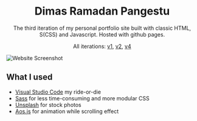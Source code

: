 <h1 align="center">
  Dimas Ramadan Pangestu
</h1>

<p align="center"> 
  The third iteration of my personal portfolio site built with classic HTML, S(CSS) and Javascript. Hosted with github pages.
</p>

<p align="center">
  All iterations:
  <a href="https://github.com/dimasabimanyy/v1" target="_blank">v1</a>,
  <a href="https://github.com/dimasabimanyy/v2" target="_blank">v2</a>,
  <a href="https://github.com/dimasabimanyy/v4" target="_blank">v4</a>
</p>

![Website Screenshot](https://telegra.ph/file/89abc7b2bf50e10cbc67a.jpg)

## What I used
- [Visual Studio Code](https://code.visualstudio.com/) my ride-or-die
- [Sass](http://sass-lang.com/) for less time-consuming and more modular CSS
- [Unsplash](https://unsplash.com/) for stock photos
- [Aos.js](https://github.com/michalsnik/aos) for animation while scrolling effect

